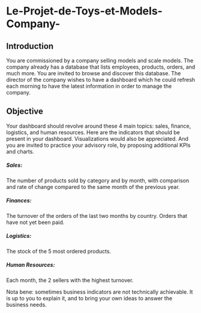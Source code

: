 # Le-Projet-de-Toys-et-Models-Company-

## Introduction

You are commissioned by a company selling models and scale models. The company already has a database that lists employees, products, orders, and much more. You are invited to browse and discover this database. The director of the company wishes to have a dashboard which he could refresh each morning to have the latest information in order to manage the company.

## Objective

Your dashboard should revolve around these 4 main topics: sales, finance, logistics, and human resources.
Here are the indicators that should be present in your dashboard. Visualizations would also be appreciated. And you are invited to practice your advisory role, by proposing additional KPIs and charts.

##### *Sales*: 
The number of products sold by category and by month, with comparison and rate of change compared to the same month of the previous year.

##### *Finances*: 
The turnover of the orders of the last two months by country. Orders that have not yet been paid.

##### *Logistics*: 
The stock of the 5 most ordered products.

##### *Human Resources*: 
Each month, the 2 sellers with the highest turnover.

Nota bene: sometimes business indicators are not technically achievable. It is up to you to explain it, and to bring your own ideas to answer the business needs.


